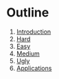 # Outline

<ol>
<li><a href="CIKM_Intro.pptx">Introduction</a></li>
<li><a href="CIKM_Hard.pptx">Hard</a></li>
<li><a href="CIKM_Easy.pptx">Easy</a></li>
<li><a href="CIKM_Medium.pptx">Medium</a></li>
<li><a href="CIKM_Ugly.pptx">Ugly</a></li>
<li><a href="CIKM_Applications.pptx">Applications</a></li>
</ol>